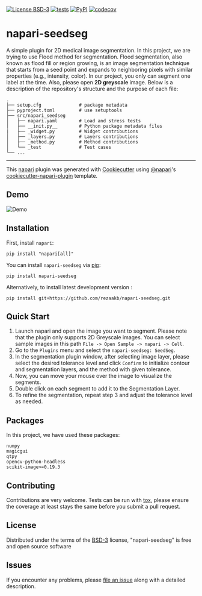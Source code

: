 [![License BSD-3](https://img.shields.io/pypi/l/napari-seedseg.svg?color=green)](https://github.com/rezaakb/napari-seedseg/tree/main/LICENSE)
[![tests](https://github.com/rezaakb/napari-seedseg/workflows/tests/badge.svg)](https://github.com/rezaakb/napari-seedseg/actions)
[![PyPI](https://img.shields.io/pypi/v/napari-seedseg.svg?color=green)](https://pypi.org/project/napari-seedseg)
[![codecov](https://codecov.io/gh/rezaakb/napari-seedseg/branch/main/graph/badge.svg)](https://codecov.io/gh/rezaakb/napari-seedseg)

# napari-seedseg

A simple plugin for 2D medical image segmentation. In this project, we are trying to use Flood method for segmentation. 
Flood segmentation, also known as flood fill or region growing, is an image segmentation technique that starts from a seed point and expands to neighboring pixels with similar properties (e.g., intensity, color). In our project, you only can segment one label at the time. Also, please open **2D greyscale** image. Below is a description of the repository's structure and the purpose of each file:

    .
    ├── setup.cfg              # package metadata
    ├── pyproject.toml         # use setuptools
    ├── src/napari_seedseg     
    │   ├── napari.yaml        # Load and stress tests
    │   ├── __init.py__        # Python package metadata files
    |   ├── _widget.py         # Widget contributions
    │   ├── _layers.py         # Layers contributions
    │   ├── _method.py         # Method contributions
    │   └── _test              # Test cases
    └── ...

----------------------------------

This [napari] plugin was generated with [Cookiecutter] using [@napari]'s [cookiecutter-napari-plugin] template.

<!--
Don't miss the full getting started guide to set up your new package:
https://github.com/napari/cookiecutter-napari-plugin#getting-started

and review the napari docs for plugin developers:
https://napari.org/stable/plugins/index.html
-->

## Demo

![Demo](https://drive.google.com/uc?export=view&id=1nJypKACvoIUdtM5nlton5NlmCVDFupu7)

## Installation

First, install `napari`:

    pip install "napari[all]"
    

You can install `napari-seedseg` via [pip]:

    pip install napari-seedseg
    

Alternatively, to install latest development version :

    pip install git+https://github.com/rezaakb/napari-seedseg.git

## Quick Start

1. Launch napari and open the image you want to segment. Please note that the plugin only supports 2D Greyscale images. You can select sample images in this path `File -> Open Sample -> napari -> Cell`.
2. Go to the `Plugins` menu and select the `napari-seedseg: SeedSeg`.
3. In the segmentation plugin window, after selecting image layer, please select the desired tolerance level and click `Confirm` to initialize contour and segmentation layers, and the method with given tolerance.
4. Now, you can move your mouse over the image to visualize the segments.
5. Double click on each segment to add it to the Segmentation Layer. 
6. To refine the segmentation, repeat step 3 and adjust the tolerance level as needed.

## Packages
In this project, we have used these packages:

    numpy
    magicgui
    qtpy
    opencv-python-headless
    scikit-image>=0.19.3



## Contributing

Contributions are very welcome. Tests can be run with [tox], please ensure
the coverage at least stays the same before you submit a pull request.

## License

Distributed under the terms of the [BSD-3] license,
"napari-seedseg" is free and open source software

## Issues

If you encounter any problems, please [file an issue] along with a detailed description.

[napari]: https://github.com/napari/napari
[Cookiecutter]: https://github.com/audreyr/cookiecutter
[@napari]: https://github.com/napari
[MIT]: http://opensource.org/licenses/MIT
[BSD-3]: http://opensource.org/licenses/BSD-3-Clause
[GNU GPL v3.0]: http://www.gnu.org/licenses/gpl-3.0.txt
[GNU LGPL v3.0]: http://www.gnu.org/licenses/lgpl-3.0.txt
[Apache Software License 2.0]: http://www.apache.org/licenses/LICENSE-2.0
[Mozilla Public License 2.0]: https://www.mozilla.org/media/MPL/2.0/index.txt
[cookiecutter-napari-plugin]: https://github.com/napari/cookiecutter-napari-plugin

[file an issue]: https://github.com/rezaakb/napari-seedseg/issues

[napari]: https://github.com/napari/napari
[tox]: https://tox.readthedocs.io/en/latest/
[pip]: https://pypi.org/project/pip/
[PyPI]: https://pypi.org/
